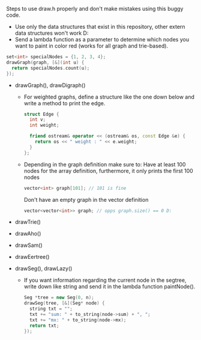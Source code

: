 Steps to use draw.h properly and don't make mistakes using this buggy code.

* Use only the data structures that exist in this repository, other extern data structures won't work D:
* Send a lambda function as a parameter to determine which nodes you want to paint in color red (works for all graph and trie-based).
```cpp
set<int> specialNodes = {1, 2, 3, 4};
drawGraph(graph, [&](int u) {
  return specialNodes.count(u);
});
```

* drawGraph(), drawDigraph()
  * For weighted graphs, define a structure like the one down below and write a method to print the edge.
    ```cpp
    struct Edge {
      int v;
      int weight;

      friend ostream& operator << (ostream& os, const Edge &e) {
        return os << " weight : " << e.weight;
      }
    };
    ```
  * Depending in the graph definition make sure to: 
    Have at least 100 nodes for the array definition, furthermore, it only prints the first 100 nodes
    ```cpp
    vector<int> graph[101]; // 101 is fine
    ```
    Don't have an empty graph in the vector definition
    ```cpp
    vector<vector<int>> graph; // opps graph.size() == 0 D:
    ```
  
* drawTrie()
* drawAho() 
* drawSam() 
* drawEertree() 

* drawSeg(), drawLazy()
  * If you want information regarding the current node in the segtree, write down like string and send it in the lambda function paintNode().
    ```cpp
    Seg *tree = new Seg(0, n);
    drawSeg(tree, [&](Seg* node) {
      string txt = "";
      txt += "sum: " + to_string(node->sum) + ", ";
      txt += "mx: " + to_string(node->mx);
      return txt;
    });
    ```
  

